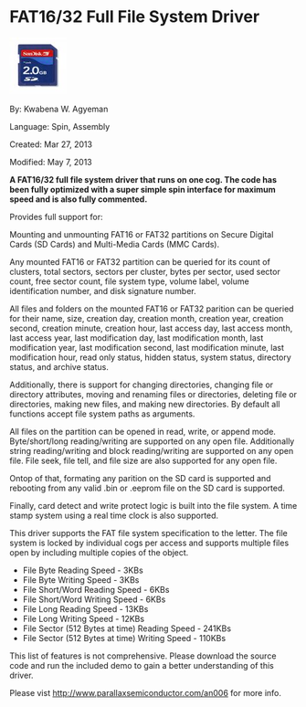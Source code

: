 # FAT16/32 Full File System Driver

![SD2.0.jpg](SD2.0.jpg)

By: Kwabena W. Agyeman

Language: Spin, Assembly

Created: Mar 27, 2013

Modified: May 7, 2013

**A FAT16/32 full file system driver that runs on one cog.  The code has been fully optimized with a super simple spin interface for maximum speed and is also fully commented.**

Provides full support for:

Mounting and unmounting FAT16 or FAT32 partitions on Secure Digital Cards (SD Cards) and Multi-Media Cards (MMC Cards).

Any mounted FAT16 or FAT32 partition can be queried for its count of clusters, total sectors, sectors per cluster, bytes per sector, used sector count, free sector count, file system type, volume label, volume identification number, and disk signature number.

All files and folders on the mounted FAT16 or FAT32 parition can be queried for their name, size, creation day, creation month, creation year, creation second, creation minute, creation hour, last access day, last access month, last access year, last modification day, last modification month, last modification year, last modification second, last modification minute, last modification hour, read only status, hidden status, system status, directory status, and archive status.

Additionally, there is support for changing directories, changing file or directory attributes, moving and renaming files or directories, deleting file or directories, making new files, and making new directories. By default all functions accept file system paths as arguments.

All files on the partition can be opened in read, write, or append mode. Byte/short/long reading/writing are supported on any open file. Additionally string reading/writing and block reading/writing are supported on any open file. File seek, file tell, and file size are also supported for any open file.

Ontop of that, formating any parition on the SD card is supported and rebooting from any valid .bin or .eeprom file on the SD card is supported.

Finally, card detect and write protect logic is built into the file system. A time stamp system using a real time clock is also supported.

This driver supports the FAT file system specification to the letter. The file system is locked by individual cogs per access and supports multiple files open by including multiple copies of the object.

*   File Byte Reading Speed - 3KBs
*   File Byte Writing Speed - 3KBs
*   File Short/Word Reading Speed - 6KBs
*   File Short/Word Writing Speed - 6KBs
*   File Long Reading Speed - 13KBs
*   File Long Writing Speed - 12KBs
*   File Sector (512 Bytes at time) Reading Speed - 241KBs
*   File Sector (512 Bytes at time) Writing Speed - 110KBs

This list of features is not comprehensive. Please download the source code and run the included demo to gain a better understanding of this driver.

Please vist http://www.parallaxsemiconductor.com/an006 for more info.
